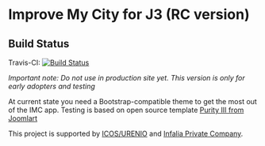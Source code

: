 # Improve My City for J3 (RC version) #

Build Status
---------------------
Travis-CI: [![Build Status](https://travis-ci.org/itsam/imc.svg)](https://travis-ci.org/itsam/imc)

*Important note: Do not use in production site yet. This version is only for early adopters and testing*

At current state you need a Bootstrap-compatible theme to get the most out of the IMC app.
Testing is based on open source template [Purity III from Joomlart](http://www.joomlart.com/joomla/templates/purity-iii)


This project is supported by [ICOS/URENIO](http://icos.urenio.org/) and [Infalia Private Company](http://www.infalia.com).
